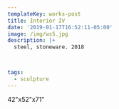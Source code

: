 ```yaml
---
templateKey: works-post
title: Interior IV
date: '2019-01-17T16:52:11-05:00'
image: /img/ws5.jpg
description: |+
  steel, stoneware. 2018



tags:
  - sculpture
---
```

42"x52"x71"
